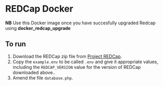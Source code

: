 # REDCap Docker

**NB** Use this Docker image once you have succesfully upgraded Redcap using **docker_redcap_upgrade**

## To run

1. Download the REDCap zip file from [Project REDCap](https://community.projectredcap.org/index.html).
2. Copy the `example.env` to be called `.env` and give it appropriate values, including the `REDCAP_VERSION` value for the version of REDCap downloaded above..
3. Amend the file `database.php`.
